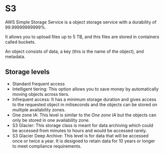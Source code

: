 # S3

AWS Simple Storage Service is a object storage service with a durability of 99.99999999999%.

It allows you to upload files up to 5 TB, and this files are stored in containers called buckets.

An object consists of data, a key (this is the name of the object), and metadata.

## Storage levels
- Standard frequent access
- Intelligent tiering: This option allows you to save money by automatically moving objects across tiers.
- Infrequent access: It has a minimum storage duration and gives access to the requested object in miliseconds and the objects can be stored on multiple availability zones.
- One zone IA: This level is similar to the _One zone IA_ but the objects can only be stored in one availability zone.
- S3 Glacier: This storage class is meant for data archiving which could be accessed from minutes to hours and would be accessed rarely.
- S3 Glacier Deep Archive: This level is for data that will be accessed once or twice a year. It is designed to retain data for 10 years or longer to meet compliance requirements.
